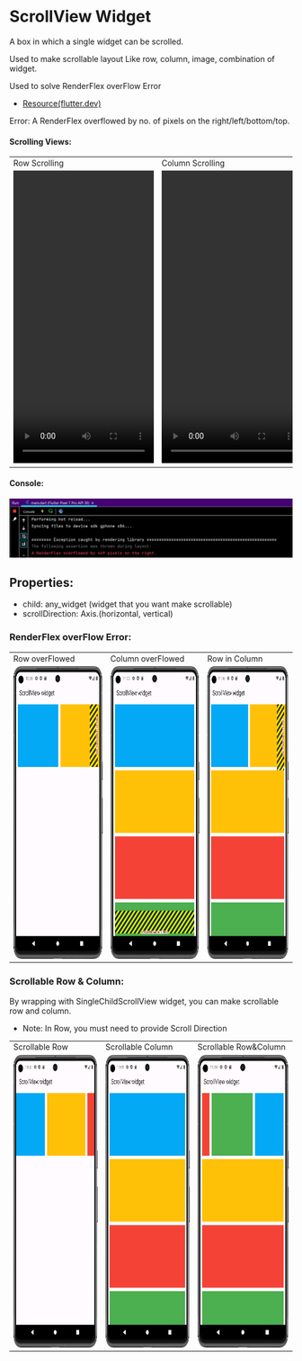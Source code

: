 # ScrollView Widget

A box in which a single widget can be scrolled.

Used to make scrollable layout Like row, column, image, combination of widget.

Used to solve RenderFlex overFlow Error

- [Resource(flutter.dev)](https://api.flutter.dev/flutter/widgets/SingleChildScrollView-class.html)

Error: A RenderFlex overflowed by no. of pixels on the right/left/bottom/top.

#### Scrolling Views:

<table>
  <tr>
    <td>Row Scrolling</td>
     <td>Column Scrolling</td>
     <td>Scrollable Row&Column </td>
  </tr>
  <tr>
    <td><video src="https://github.com/Jaydip614/Flutter-Development-3.0/assets/148715011/cea9aff0-3b78-4614-9376-f4409337207f
" width=250 height=520></video></td>
    <td><video src="https://github.com/Jaydip614/Flutter-Development-3.0/assets/148715011/0696f177-a025-4d4c-916b-0e9132823dcc" width=250 height=520></video></td>
    <td><video src="https://github.com/Jaydip614/Flutter-Development-3.0/assets/148715011/c407b4f9-587d-4066-b51c-517a553c488d" width=250 height=520></video></td>

  </tr>
 </table>

 
#### Console:

![randerflex_error](Screenshot/console_output.png)

## Properties:
   - child: any_widget (widget that you want make scrollable)
   - scrollDirection: Axis.(horizontal, vertical)

### RenderFlex overFlow Error:

<table>
  <tr>
    <td>Row overFlowed</td>
     <td>Column overFlowed</td>
     <td>Row in Column </td>
  </tr>
  <tr>
    <td><img src="Screenshot/renderflex_error_in_row.png" width=250 height=520></td>
    <td><img src="Screenshot/renderflex_error_in_column.png" width=250 height=520></td>
    <td><img src="Screenshot/renderflex_error_in_row&column.png" width=250 height=520></td>

  </tr>
 </table>



### Scrollable Row & Column:

By wrapping with SingleChildScrollView widget, you can make scrollable row and column.
- Note: In Row, you must need to provide Scroll Direction

<table>
  <tr>
    <td>Scrollable Row</td>
     <td>Scrollable Column</td>
     <td>Scrollable Row&Column </td>
  </tr>
  <tr>
    <td><img src="Screenshot/scrollable_row.png" width=250 height=520></td>
    <td><img src="Screenshot/scrollable_column.png" width=250 height=520></td>
    <td><img src="Screenshot/scrollable_row_column.png" width=250 height=520></td>

  </tr>
 </table>



[//]: #[scroll_row_video.webm](https://github.com/Jaydip614/Flutter-Development-3.0/assets/148715011/cea9aff0-3b78-4614-9376-f4409337207f)

[//]: #[scroll_column_video.webm](https://github.com/Jaydip614/Flutter-Development-3.0/assets/148715011/0696f177-a025-4d4c-916b-0e9132823dcc)

[//]: #[scroll_row_column.webm](https://github.com/Jaydip614/Flutter-Development-3.0/assets/148715011/c407b4f9-587d-4066-b51c-517a553c488d)
